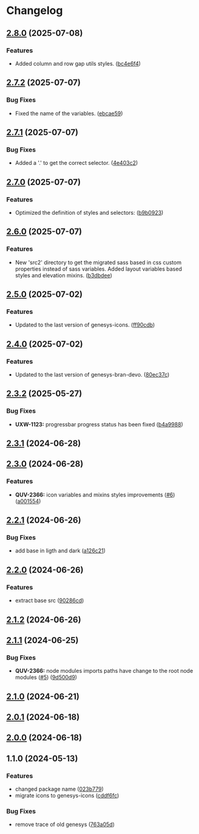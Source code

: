 # Changelog

## [2.8.0](https://github.com/DevoInc/genesys-styles/compare/2.7.2...2.8.0) (2025-07-08)


### Features

* Added column and row gap utils styles. ([bc4e6f4](https://github.com/DevoInc/genesys-styles/commit/bc4e6f41fcaad6ff516ad4f76e8d5620f03d822d))

## [2.7.2](https://github.com/DevoInc/genesys-styles/compare/2.7.1...2.7.2) (2025-07-07)


### Bug Fixes

* Fixed the name of the variables. ([ebcae59](https://github.com/DevoInc/genesys-styles/commit/ebcae594b06e53e5a9e28748e5315434cf41048d))

## [2.7.1](https://github.com/DevoInc/genesys-styles/compare/2.7.0...2.7.1) (2025-07-07)


### Bug Fixes

* Added a '.' to get the correct selector. ([4e403c2](https://github.com/DevoInc/genesys-styles/commit/4e403c25055cbad266b8b3e0fe21bfac460a5648))

## [2.7.0](https://github.com/DevoInc/genesys-styles/compare/2.6.0...2.7.0) (2025-07-07)


### Features

* Optimized the definition of styles and selectors: ([b9b0923](https://github.com/DevoInc/genesys-styles/commit/b9b09230abc67a72df51fc696d958aa2c29c0b84))

## [2.6.0](https://github.com/DevoInc/genesys-styles/compare/2.5.0...2.6.0) (2025-07-07)


### Features

* New 'src2' directory to get the migrated sass based in css custom properties instead of sass variables. Added layout variables based styles and elevation mixins. ([b3dbdee](https://github.com/DevoInc/genesys-styles/commit/b3dbdee93af39221f2c1560c9d47ca0cc3c49b30))

## [2.5.0](https://github.com/DevoInc/genesys-styles/compare/2.4.0...2.5.0) (2025-07-02)


### Features

* Updated to the last version of genesys-icons. ([ff90cdb](https://github.com/DevoInc/genesys-styles/commit/ff90cdb31a8fcfee2730fdc7b9ff02a3bb05fc04))

## [2.4.0](https://github.com/DevoInc/genesys-styles/compare/2.3.2...2.4.0) (2025-07-02)


### Features

* Updated to the last version of genesys-bran-devo. ([80ec37c](https://github.com/DevoInc/genesys-styles/commit/80ec37c2261d4c84eee0ca9879022e6dd3e0667a))

## [2.3.2](https://github.com/DevoInc/genesys-styles/compare/2.3.1...2.3.2) (2025-05-27)


### Bug Fixes

* **UXW-1123:** progressbar progress status has been fixed ([b4a9988](https://github.com/DevoInc/genesys-styles/commit/b4a99881bd0f2cac51781ecfcaa16bcf3f5fe7e7))

## [2.3.1](https://github.com/DevoInc/genesys-styles/compare/2.3.0...2.3.1) (2024-06-28)

## [2.3.0](https://github.com/DevoInc/genesys-styles/compare/2.2.1...2.3.0) (2024-06-28)


### Features

* **QUV-2366:** icon variables and mixins styles improvements ([#6](https://github.com/DevoInc/genesys-styles/issues/6)) ([a001554](https://github.com/DevoInc/genesys-styles/commit/a0015549db8e5ae523e33908c5b8d6bd5a016575))

## [2.2.1](https://github.com/DevoInc/genesys-styles/compare/2.2.0...2.2.1) (2024-06-26)


### Bug Fixes

* add base in ligth and dark ([a126c21](https://github.com/DevoInc/genesys-styles/commit/a126c2196365915ab190c3bb757ec45fa15211d0))

## [2.2.0](https://github.com/DevoInc/genesys-styles/compare/2.1.2...2.2.0) (2024-06-26)


### Features

* extract base src ([90286cd](https://github.com/DevoInc/genesys-styles/commit/90286cdacd55cfe75d83d241b5598f6ff9c5fc60))

## [2.1.2](https://github.com/DevoInc/genesys-styles/compare/2.1.1...2.1.2) (2024-06-26)

## [2.1.1](https://github.com/DevoInc/genesys-styles/compare/2.1.0...2.1.1) (2024-06-25)


### Bug Fixes

* **QUV-2366:** node modules imports paths have change to the root node modules ([#5](https://github.com/DevoInc/genesys-styles/issues/5)) ([9d500d9](https://github.com/DevoInc/genesys-styles/commit/9d500d9745c42d0998ec35bb8b8f3c51f7ec2bf2))

## [2.1.0](https://github.com/DevoInc/genesys-styles/compare/2.0.1...2.1.0) (2024-06-21)

## [2.0.1](https://github.com/DevoInc/genesys-styles/compare/2.0.0...2.0.1) (2024-06-18)

## [2.0.0](https://github.com/DevoInc/genesys-styles/compare/1.1.0...2.0.0) (2024-06-18)

## 1.1.0 (2024-05-13)


### Features

* changed package name ([023b779](https://github.com/DevoInc/genesys-styles/commit/023b779ad5be6fec12a7c9c0b119d4daa3f5a756))
* migrate icons to genesys-icons ([cddf6fc](https://github.com/DevoInc/genesys-styles/commit/cddf6fc589ac2fef13b256e10bc538ce84d64e0f))


### Bug Fixes

* remove trace of old genesys ([763a05d](https://github.com/DevoInc/genesys-styles/commit/763a05d7b7913bab6332f0979bea894066ab89ec))
